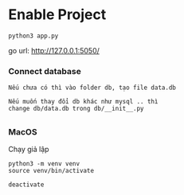 # Enable Project
```
python3 app.py
```
go url: http://127.0.0.1:5050/

### Connect database
```
Nếu chưa có thì vào folder db, tạo file data.db

Nếu muốn thay đổi db khác như mysql .. thì
change db/data.db trong db/__init__.py
```
##

### MacOS
Chạy giả lập

```
python3 -m venv venv
source venv/bin/activate
```
```
deactivate
```